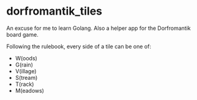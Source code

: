 # dorfromantik_tiles
An excuse for me to learn Golang. Also a helper app for the Dorfromantik board game.

Following the rulebook, every side of a tile can be one
of:

* W(oods)
* G(rain)
* V(illage)
* S(tream)
* T(rack)
* M(eadows)
